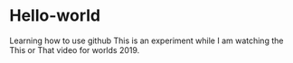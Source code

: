 # Hello-world
Learning how to use github
This is an experiment while I am watching the This or That video for worlds 2019.
